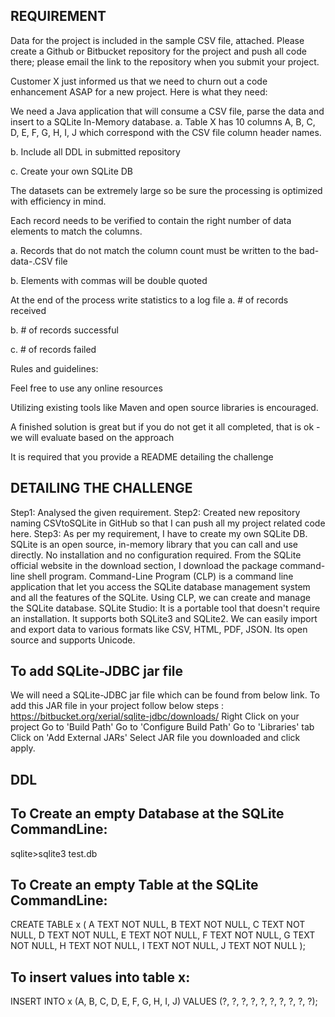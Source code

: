 REQUIREMENT
--------------
Data for the project is included in the sample CSV file, attached. Please create a Github or Bitbucket repository for the project and push all code there; please email the link to the repository when you submit your project.

Customer X just informed us that we need to churn out a code enhancement ASAP for a new project. Here is what they need:

We need a Java application that will consume a CSV file, parse the data and insert to a SQLite In-Memory database.
a. Table X has 10 columns A, B, C, D, E, F, G, H, I, J which correspond with the CSV file column header names.

b. Include all DDL in submitted repository

c. Create your own SQLite DB

The datasets can be extremely large so be sure the processing is optimized with efficiency in mind.

Each record needs to be verified to contain the right number of data elements to match the columns.

a. Records that do not match the column count must be written to the bad-data-.CSV file

b. Elements with commas will be double quoted

At the end of the process write statistics to a log file
a. # of records received

b. # of records successful

c. # of records failed

Rules and guidelines:

Feel free to use any online resources

Utilizing existing tools like Maven and open source libraries is encouraged.

A finished solution is great but if you do not get it all completed, that is ok - we will evaluate based on the approach

It is required that you provide a README detailing the challenge

DETAILING THE CHALLENGE
---------------------------
Step1: Analysed the given requirement.
Step2: Created new repository naming CSVtoSQLite in GitHub so that I can push all my project related code here.
Step3: As per my requirement, I have to create my own SQLite DB.
SQLite is an open source, in-memory library that you can call and use directly. No installation and no configuration required. From the SQLite official website in the download section, I download the package command-line shell program. Command-Line Program (CLP) is a command line application that let you access the SQLite database management system and all the features of the SQLite. Using CLP, we can create and manage the SQLite database.
SQLite Studio: It is a portable tool that doesn't require an installation. It supports both SQLite3 and SQLite2. We can easily import and export data to various formats like CSV, HTML, PDF, JSON. Its open source and supports Unicode.

To add SQLite-JDBC jar file
-----------------------------

We will need a SQLite-JDBC jar file which can be found from below link. To add this JAR file in your project follow below steps :
https://bitbucket.org/xerial/sqlite-jdbc/downloads/
Right Click on your project
Go to 'Build Path'
Go to 'Configure Build Path'
Go to 'Libraries' tab
Click on 'Add External JARs'
Select JAR file you downloaded and click apply.

DDL
-----
To Create an empty Database at the SQLite CommandLine:
-------------------------------------------------------
sqlite>sqlite3 test.db

To Create an empty Table at the SQLite CommandLine:
-------------------------------------------------------
>
CREATE TABLE x (
A TEXT NOT NULL,
B TEXT NOT NULL,
C TEXT NOT NULL,
D TEXT NOT NULL,
E  TEXT NOT NULL,
F  TEXT NOT NULL,
G  TEXT NOT NULL,
H  TEXT NOT NULL,
I  TEXT NOT NULL,
J  TEXT NOT NULL
);

To insert values into table x:
-------------------------------
INSERT INTO x (A, B, C, D, E, F, G, H, I, J)
								    VALUES (?, ?, ?, ?, ?, ?, ?, ?, ?, ?);

